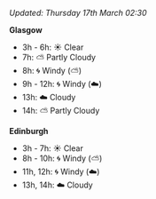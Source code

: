 *Updated: Thursday 17th March 02:30*

**Glasgow**

* 3h - 6h: :sunny: Clear
* 7h: :partly_sunny: Partly Cloudy
* 8h: :cyclone: Windy (:partly_sunny:)
* 9h - 12h: :cyclone: Windy (:cloud:)
* 13h: :cloud: Cloudy
* 14h: :partly_sunny: Partly Cloudy

**Edinburgh**

* 3h - 7h: :sunny: Clear
* 8h - 10h: :cyclone: Windy (:partly_sunny:)
* 11h, 12h: :cyclone: Windy (:cloud:)
* 13h, 14h: :cloud: Cloudy
